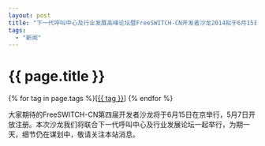 ```yaml
---
layout: post
title: "下一代呼叫中心及行业发展高峰论坛暨FreeSWITCH-CN开发者沙龙2014拟于6月15日在京举行"
tags:
  - "新闻"
---
```


# {{ page.title }}

<div class="tags">
{% for tag in page.tags %}[<a class="tag" href="/tags.html#{{ tag }}">{{ tag }}</a>] {% endfor %}
</div>

大家期待的FreeSWITCH-CN第四届开发者沙龙将于6月15日在京举行，5月7日开放注册。本次沙龙我们将联合下一代呼叫中心及行业发展论坛一起举行，为期一天，细节仍在谋划中，敬请关注本站消息。

